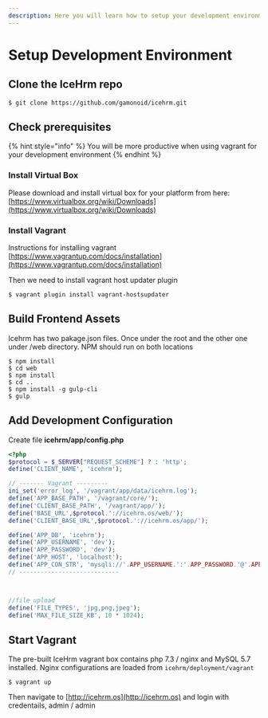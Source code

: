 ```yaml
---
description: Here you will learn how to setup your development environment for icehrm
---
```


# Setup Development Environment

## Clone the IceHrm repo

```text
$ git clone https://github.com/gamonoid/icehrm.git
```

## Check prerequisites

{% hint style="info" %}
You will be more productive when using vagrant for your development environment
{% endhint %}

### Install Virtual Box

Please download and install virtual box for your platform from here: [https://www.virtualbox.org/wiki/Downloads](https://www.virtualbox.org/wiki/Downloads)

### Install Vagrant

Instructions for installing vagrant [https://www.vagrantup.com/docs/installation](https://www.vagrantup.com/docs/installation)

Then we need to install vagrant host updater plugin

```text
$ vagrant plugin install vagrant-hostsupdater
```

## Build Frontend Assets

Icehrm has two pakage.json files. Once under the root and the other one under /web directory. NPM should run on both locations

```text
$ npm install
$ cd web
$ npm install
$ cd ..
$ npm install -g gulp-cli
$ gulp
```

## Add Development Configuration

Create file **icehrm/app/config.php**

```php
<?php
$protocol = $_SERVER["REQUEST_SCHEME"] ? : 'http';
define('CLIENT_NAME', 'icehrm');

// ------- Vagrant ---------
ini_set('error_log', '/vagrant/app/data/icehrm.log');
define('APP_BASE_PATH', '/vagrant/core/');
define('CLIENT_BASE_PATH', '/vagrant/app/');
define('BASE_URL',$protocol.'://icehrm.os/web/');
define('CLIENT_BASE_URL',$protocol.'://icehrm.os/app/');

define('APP_DB', 'icehrm');
define('APP_USERNAME', 'dev');
define('APP_PASSWORD', 'dev');
define('APP_HOST', 'localhost');
define('APP_CON_STR', 'mysqli://'.APP_USERNAME.':'.APP_PASSWORD.'@'.APP_HOST.'/'.APP_DB);
// ----------------------------



//file upload
define('FILE_TYPES', 'jpg,png,jpeg');
define('MAX_FILE_SIZE_KB', 10 * 1024);
```

## Start Vagrant

The pre-built IceHrm vagrant box contains php 7.3 / nginx and MySQL 5.7 installed. Nginx configurations are loaded from `icehrm/deployment/vagrant`

```text
$ vagrant up
```

Then navigate to [http://icehrm.os](http://icehrm.os) and login with credentails, admin / admin

